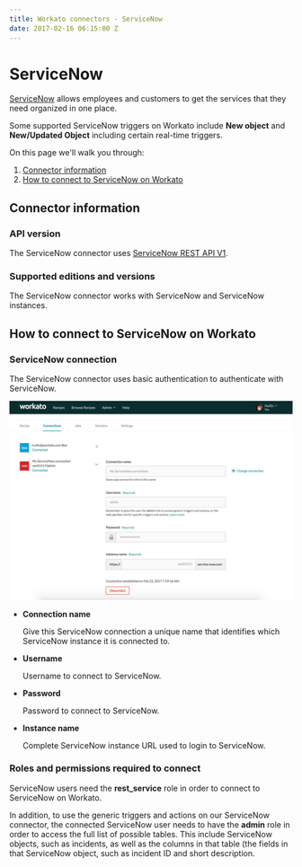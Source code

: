 ```yaml
---
title: Workato connectors - ServiceNow
date: 2017-02-16 06:15:00 Z
---
```


# ServiceNow

[ServiceNow](https://www.servicenow.com/) allows employees and customers to get the services that they need organized in one place.

Some supported ServiceNow triggers on Workato include **New object** and **New/Updated Object** including certain real-time triggers.

On this page we'll walk you through:
1. [Connector information](http://docs.workato.com/connectors/servicenow.html#connector-information)
2. [How to connect to ServiceNow on Workato](http://docs.workato.com/connectors/servicenow.html#how-to-connect-to-servicenow-on-workato)


## Connector information

### API version
The ServiceNow connector uses [ServiceNow REST API V1](http://wiki.servicenow.com/index.php?title=REST_API#ServiceNow_REST_API_Resources).

### Supported editions and versions
The ServiceNow connector works with ServiceNow and ServiceNow instances.

## How to connect to ServiceNow on Workato

### ServiceNow connection
The ServiceNow connector uses basic authentication to authenticate with ServiceNow.

![Configured ServiceNow connection](/assets/images/connectors/servicenow/configured-servicenow-connection.png)
* **Connection name**

  Give this ServiceNow connection a unique name that identifies which ServiceNow instance it is connected to.

* **Username**

  Username to connect to ServiceNow.

* **Password**

  Password to connect to ServiceNow.

* **Instance name**

  Complete ServiceNow instance URL used to login to ServiceNow.

### Roles and permissions required to connect
ServiceNow users need the **rest_service** role in order to connect to ServiceNow on Workato.

In addition, to use the generic triggers and actions on our ServiceNow connector, the connected ServiceNow user needs to have the **admin** role in order to access the full list of possible tables. This include ServiceNow objects, such as incidents, as well as the columns in that table (the fields in that ServiceNow object, such as incident ID and short description.
